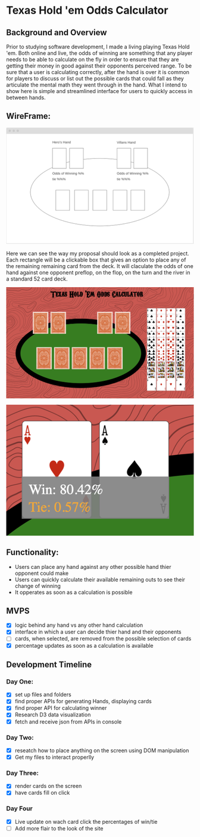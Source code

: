 # Texas Hold 'em Odds Calculator

## Background and Overview

Prior to studying software development, I made a living playing Texas Hold 'em. Both online and live, the odds of winning are something that any player needs to be able to calculate on the fly in order to ensure that they are getting their money in good against their opponents perceived range. To be sure that a user is calculating correctly, after the hand is over it is common for players to discuss or list out the possible cards that could fall as they articulate the mental math they went through in the hand. What I intend to show here is simple and streamlined interface for users to quickly access in between hands.

## WireFrame: 

![wireframe](https://github.com/Speneki/Texas-Hold-em-odds-calculator/blob/master/src/assets/wireframe.png)

Here we can see the way my proposal should look as a completed project. Each rectangle will be a clickable box that gives an option to place any of the remaining remaining card from the deck. It will claculate the odds of one hand against one opponent preflop, on the flop, on the turn and the river in a standard 52 card deck.


![functioningApp](https://github.com/Speneki/Texas-Hold-em-odds-calculator/blob/master/src/assets/Screen%20Shot%202019-08-19%20at%209.25.39%20AM.png)

![percentages](https://github.com/Speneki/Texas-Hold-em-odds-calculator/blob/master/src/assets/Screen%20Shot%202019-08-19%20at%209.33.36%20AM.png)
## Functionality: 
  - Users can place any hand against any other possible hand thier opponent could make
  - Users can quickly calculate their available remaining outs to see their change of winning
  - It opperates as soon as a calculation is possible
  
## MVPS
  - [x] logic behind any hand vs any other hand calculation 
  - [x] interface in which a user can decide thier hand and their opponents
  - [ ] cards, when selected, are removed from the possible selection of cards
  - [x] percentage updates as soon as a calculation is available
  
## Development Timeline

  ### Day One: 
  - [x] set up files and folders
  - [x] find proper APIs for generating Hands, displaying cards
  - [x] find proper API for calculating winner
  - [x] Research D3 data visualization
  - [x] fetch and receive json from APIs in console
  
  ### Day Two: 
  - [x] reseatch how to place anything on the screen using DOM manipulation
  - [x] Get my files to interact properlly 
  
  ### Day Three:
  - [x] render cards on the screen
  - [x] have cards fill on click
  
  ### Day Four
  - [x] Live update on wach card click the percentages of win/tie
  - [ ] Add more flair to the look of the site
